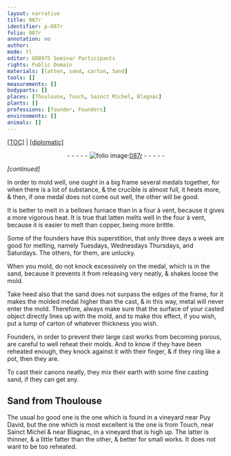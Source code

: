 ```yaml
---
layout: narrative
title: 087r
identifier: p-087r
folio: 087r
annotation: no
author:
mode: tl
editor: GR8975 Seminar Participants
rights: Public Domain
materials: [latten, sand, carton, Sand]
tools: []
measurements: []
bodyparts: []
places: [Thoulouse, Touch, Sainct Michel, Blagnac]
plants: []
professions: [founder, Founders]
environments: []
animals: []
---
```


<p><a href="{{ site.baseurl }}/translation/">[TOC]</a> | <a href="{{ site.baseurl }}/texts/p-087r_tc/" target="_blank">[diplomatic]</a></p><div class="folio" align="center">- - - - - <a href="http://gallica.bnf.fr/ark:/12148/btv1b10500001g/f179.image" target="_blank"><img src="https://cu-mkp.github.io/2017-workshop-edition/assets/photo-icon.png" alt="folio image: " style="display:inline-block; margin-bottom:-3px;"/>087r</a> - - - - - </div>  
 
*[continued]*
  
In order to mold well, one ought in a big frame several medals together, for when there is a lot of substance, & the crucible is almost full, it heats more, & then, if one medal does not come out well, the other will be good.
 
It is better to melt in a bellows furnace than in a four à vent, because it gives a more vigorous heat. It is true that <span class="m">latten</span> melts well in the four à vent, because it is easier to melt than copper, being more brittle.
 
Some of the <span class="pro">founder</span>s have this superstition, that only three days a week are good for melting, namely Tuesdays, <span class="del">Wednesdays</span> Thursdays, and Saturdays. The others, for them, are unlucky.
 
When you mold, do not knock excessively on the medal, which is in the <span class="m">sand</span>, because it prevents it from releasing very neatly, & shakes loose the mold.
 
Take heed also that the <span class="m">sand</span> does not surpass the edges of the frame, for it makes the molded medal higher than the cast, & in this way, metal will never enter the mold. Therefore, always make sure that the surface of your casted object directly lines up with the mold, and to make this effect, if you wish, put a lump of <span class="m">carton</span> of whatever thickness you wish.
 
<span class="pro">Founders</span>, in order to prevent their large cast works from becoming porous, are careful to well reheat their molds. And to know if they have been reheated enough, they knock against it with their finger, & if they ring like a pot, then they are.
 
To cast their canons neatly, they mix their earth with some fine casting <span class="m">sand</span>, if they can get any.
 
 
  

## <span class="m">Sand</span> from <span class="pl">Thoulouse</span>

 
<span class="del"></span>The usual <span class="del">bo</span> good one is the one which is found in a vineyard near Puy David, but the one which is most excellent is the one is from <span class="pl">Touch</span>, near <span class="pl">Sainct Michel</span> & near <span class="pl">Blagnac</span>, in a vineyard that is high up. The latter is thinner, & a little fatter than the other, & better for small works. It does not want to be too reheated.
 
